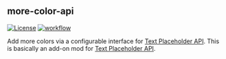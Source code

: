 ## more-color-api

[![License](https://img.shields.io/github/license/Fallen-Breath/fabric-mod-template.svg)](http://www.gnu.org/licenses/lgpl-3.0.html)
[![workflow](https://github.com/sakura-ryoko/more-color-api/actions/workflows/gradle.yml/badge.svg)](https://github.com/sakura-ryoko/more-color-api/actions/workflows/gradle.yml)

Add more colors via a configurable interface for [Text Placeholder API](https://modrinth.com/mod/placeholder-api).
This is basically an add-on mod for [Text Placeholder API](https://modrinth.com/mod/placeholder-api).
